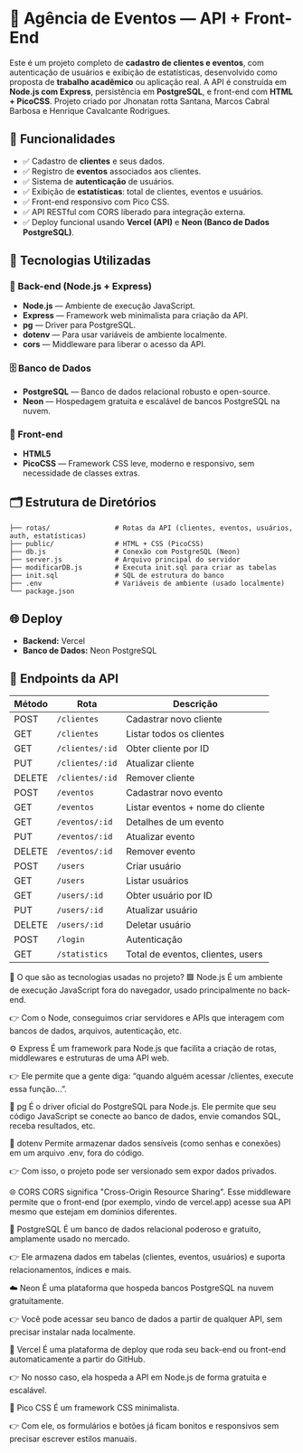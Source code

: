 
# 🎉 Agência de Eventos — API + Front-End

Este é um projeto completo de **cadastro de clientes e eventos**, com autenticação de usuários e exibição de estatísticas, desenvolvido como proposta de **trabalho acadêmico** ou aplicação real. A API é construída em **Node.js com Express**, persistência em **PostgreSQL**, e front-end com **HTML + PicoCSS**.
Projeto criado por Jhonatan rotta Santana, Marcos Cabral Barbosa e Henrique Cavalcante Rodrigues.

## 📌 Funcionalidades

- ✅ Cadastro de **clientes** e seus dados.
- ✅ Registro de **eventos** associados aos clientes.
- ✅ Sistema de **autenticação** de usuários.
- ✅ Exibição de **estatísticas**: total de clientes, eventos e usuários.
- ✅ Front-end responsivo com Pico CSS.
- ✅ API RESTful com CORS liberado para integração externa.
- ✅ Deploy funcional usando **Vercel (API)** e **Neon (Banco de Dados PostgreSQL)**.

## 🚀 Tecnologias Utilizadas

### 🔧 Back-end (Node.js + Express)

- **Node.js** — Ambiente de execução JavaScript.
- **Express** — Framework web minimalista para criação da API.
- **pg** — Driver para PostgreSQL.
- **dotenv** — Para usar variáveis de ambiente localmente.
- **cors** — Middleware para liberar o acesso da API.

### 🗄 Banco de Dados

- **PostgreSQL** — Banco de dados relacional robusto e open-source.
- **Neon** — Hospedagem gratuita e escalável de bancos PostgreSQL na nuvem.

### 🎨 Front-end

- **HTML5**
- **PicoCSS** — Framework CSS leve, moderno e responsivo, sem necessidade de classes extras.

## 🗂️ Estrutura de Diretórios

```
├── rotas/                # Rotas da API (clientes, eventos, usuários, auth, estatísticas)
├── public/               # HTML + CSS (PicoCSS)
├── db.js                 # Conexão com PostgreSQL (Neon)
├── server.js             # Arquivo principal do servidor
├── modificarDB.js        # Executa init.sql para criar as tabelas
├── init.sql              # SQL de estrutura do banco
├── .env                  # Variáveis de ambiente (usado localmente)
└── package.json
```

## 🌐 Deploy

- **Backend:** Vercel
- **Banco de Dados:** Neon PostgreSQL


## 📃 Endpoints da API

| Método | Rota             | Descrição                          |
|--------|------------------|------------------------------------|
| POST   | `/clientes`      | Cadastrar novo cliente             |
| GET    | `/clientes`      | Listar todos os clientes           |
| GET    | `/clientes/:id`  | Obter cliente por ID               |
| PUT    | `/clientes/:id`  | Atualizar cliente                  |
| DELETE | `/clientes/:id`  | Remover cliente                    |
| POST   | `/eventos`       | Cadastrar novo evento              |
| GET    | `/eventos`       | Listar eventos + nome do cliente   |
| GET    | `/eventos/:id`   | Detalhes de um evento              |
| PUT    | `/eventos/:id`   | Atualizar evento                   |
| DELETE | `/eventos/:id`   | Remover evento                     |
| POST   | `/users`         | Criar usuário                      |
| GET    | `/users`         | Listar usuários                    |
| GET    | `/users/:id`     | Obter usuário por ID               |
| PUT    | `/users/:id`     | Atualizar usuário                  |
| DELETE | `/users/:id`     | Deletar usuário                    |
| POST   | `/login`         | Autenticação                       |
| GET    | `/statistics`    | Total de eventos, clientes, users  |

🧠 O que são as tecnologias usadas no projeto?
🟩 Node.js
É um ambiente de execução JavaScript fora do navegador, usado principalmente no back-end.

👉 Com o Node, conseguimos criar servidores e APIs que interagem com bancos de dados, arquivos, autenticação, etc.

⚙️ Express
É um framework para Node.js que facilita a criação de rotas, middlewares e estruturas de uma API web.

👉 Ele permite que a gente diga: “quando alguém acessar /clientes, execute essa função...”.

🧩 pg
É o driver oficial do PostgreSQL para Node.js. Ele permite que seu código JavaScript se conecte ao banco de dados, envie comandos SQL, receba resultados, etc.

🔐 dotenv
Permite armazenar dados sensíveis (como senhas e conexões) em um arquivo .env, fora do código.

👉 Com isso, o projeto pode ser versionado sem expor dados privados.

🌐 CORS
CORS significa "Cross-Origin Resource Sharing". Esse middleware permite que o front-end (por exemplo, vindo de vercel.app) acesse sua API mesmo que estejam em domínios diferentes.

🧮 PostgreSQL
É um banco de dados relacional poderoso e gratuito, amplamente usado no mercado.

👉 Ele armazena dados em tabelas (clientes, eventos, usuários) e suporta relacionamentos, índices e mais.

☁️ Neon
É uma plataforma que hospeda bancos PostgreSQL na nuvem gratuitamente.

👉 Você pode acessar seu banco de dados a partir de qualquer API, sem precisar instalar nada localmente.

🚀 Vercel
É uma plataforma de deploy que roda seu back-end ou front-end automaticamente a partir do GitHub.

👉 No nosso caso, ela hospeda a API em Node.js de forma gratuita e escalável.

🎨 Pico CSS
É um framework CSS minimalista.

👉 Com ele, os formulários e botões já ficam bonitos e responsivos sem precisar escrever estilos manuais.


